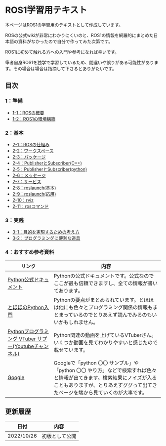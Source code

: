 # ROS1学習用テキスト
本ページはROS1の学習用のテキストとして作成しています。

ROSの公式wikiが非常にわかりにくいのと、ROS1の情報を網羅的にまとめた日本語の資料がなかったので自分で作ってみた次第です。

ROS1に初めて触れる方への入門や参考になれば幸いです。

筆者自身ROS1を独学で学習しているため、間違いや誤りがある可能性があります。その場合は場合は指摘して下さるとありがたいです。

## 目次

### 1：準備

- [1-1：ROSの概要](./01_preparation/1-01.md)
- [1-2：ROS1の環境構築](./01_preparation/1-02.md)

### 2：基本
- [2-1：ROSの仕組み](./02_base/2-01.md)
- [2-2：ワークスペース](./02_base/2-02.md)
- [2-3：パッケージ](./02_base/2-03.md)
- [2-4：PublisherとSubscriber(C++)](./02_base/2-04.md)
- [2-5：PublisherとSubscriber(python)](./02_base/2-05.md)
- [2-6：メッセージ](./02_base/2-06.md)
- [2-7：サービス](./02_base/2-07.md)
- [2-8：roslaunch(基本)](./02_base/2-08.md)
- [2-9：roslaunch(応用)](./02_base/2-09.md)
- [2-10：rviz](./02_base/2-10.md)
- [2-11：rosコマンド](./02_base/2-11.md)

### 3：実践

- [3-1：目的を実現するための考え方](./03_practice/3-01.md)
- [3-2：プログラミングに便利な道具](./03_practice/3-02.md)

### 4：おすすめ参考資料

|リンク|内容|
|---|---|
|[Python公式ドキュメント](https://docs.python.org/)|Pythonの公式ドキュメントです。公式なのでここが最も信頼できますし、全ての情報が書いてあります。|
|[とほほのPython入門](https://www.tohoho-web.com/python/index.html)|Pythonの要点がまとめられています。とほほは他にも色々とプログラミング関係の情報もまとまっているのでとりあえず読んでみるのもいいかもしれません。|
|[Pythonプログラミング VTuber サプー(Youtubeチャンネル)](https://www.youtube.com/channel/UC5Kgc_HNzx4GJ-w4QMeeKiQ)|Python関連の動画を上げているVTuberさん。いくつか動画を見てわかりやすいと感じたので載せています。|
|[Google](https://www.google.co.jp/)|Googleで「python 〇〇 サンプル」や「python 〇〇 やり方」などで検索すれば色々と情報が出てきます。検索結果にノイズが入ることもありますが、とりあえずググって出てきたページを端から見ていくのが大事です。|

## 更新履歴

|日付|内容|
|---|---|
|2022/10/26|初版として公開|